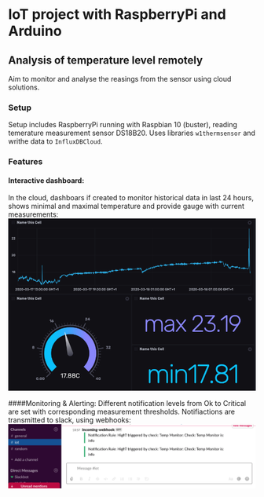 # IoT project with RaspberryPi and Arduino


## Analysis of temperature level remotely
Aim to monitor and analyse the reasings from the sensor using cloud solutions.


### Setup
Setup includes RaspberryPi running with Raspbian 10 (buster), reading temerature measurement sensor DS18B20.
Uses libraries ```w1thermsensor``` and writhe data to ```InfluxDBCloud```.

### Features
#### Interactive dashboard:
In the cloud, dashboars if created to monitor historical data in last 24 hours, shows minimal and maximal temperature and provide gauge with current measurements:
![alt text](https://github.com/grevtsovkirill/dht_logger/blob/master/helpers/RDMPlots/t_dash.png)

####Monitoring & Alerting:
Different notification levels from Ok to Critical are set with corresponding measurement thresholds.
Notifiactions are transmitted to slack, using webhooks:
![alt text](https://github.com/grevtsovkirill/dht_logger/blob/master/helpers/RDMPlots/slack_integration.png)